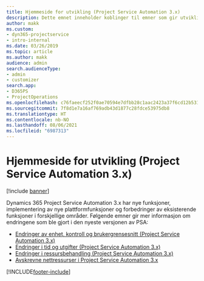 ```yaml
---
title: Hjemmeside for utvikling (Project Service Automation 3.x)
description: Dette emnet inneholder koblinger til emner som gir utviklingsinformasjon for Dynamics 365 Project Service Automation (PSA) versjon 3.x.
author: makk
ms.custom:
- dyn365-projectservice
- intro-internal
ms.date: 03/26/2019
ms.topic: article
ms.author: makk
audience: admin
search.audienceType:
- admin
- customizer
search.app:
- D365PS
- ProjectOperations
ms.openlocfilehash: c76faeecf252f0ae70594e7dfbb28c1aac2423a37f6cd12b53103dd7a493306e
ms.sourcegitcommit: 7f8d1e7a16af769adb43d1877c28fdce53975db8
ms.translationtype: HT
ms.contentlocale: nb-NO
ms.lasthandoff: 08/06/2021
ms.locfileid: "6987313"
---
```

# <a name="development-home-page-project-service-automation-3x"></a>Hjemmeside for utvikling (Project Service Automation 3.x)

[!include [banner](../../includes/psa-now-project-operations.md)]

Dynamics 365 Project Service Automation 3.x har nye funksjoner, implementering av nye plattformfunksjoner og forbedringer av eksisterende funksjoner i forskjellige områder. Følgende emner gir mer informasjon om endringene som ble gjort i den nyeste versjonen av PSA:

- [Endringer av enhet, kontroll og brukergrensesnitt (Project Service Automation 3.x)](../developer-guides/entity-changes-v3.x.md)
- [Endringer i tid og utgifter (Project Service Automation 3.x)](../developer-guides/time-expense-changes-v3.x.md)
- [Endringer i ressursbehandling (Project Service Automation 3.x)](../developer-guides/resource-management-changes-v3.x.md)
- [Avskrevne nettressurser i Project Service Automation 3.x](../developer-guides/web-resources-deprecated-v3.x.md)


[!INCLUDE[footer-include](../../includes/footer-banner.md)]